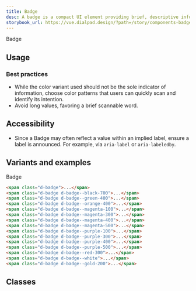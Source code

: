 ```yaml
---
title: Badge
desc: A badge is a compact UI element providing brief, descriptive information about an element and its surrounding context. It is terse, ideally one word.
storybook_url: https://vue.dialpad.design/?path=/story/components-badge--default
---
```

<code-well-header>
  <div>
    <span class="d-badge d-mr8 d-mb8 d-badge--black-700">Badge</span>
  </div>
</code-well-header>

## Usage

<dialtone-usage>
<template #do>

- To flag and draw awareness to a specific element or feature of focus. For example, something is unique about that separates it from other like content.
- As a notification system with minimal footprint.
</template>
<template #dont>

- To indicate that interaction by the user is required.
</template>
</dialtone-usage>

### Best practices

- While the color variant used should not be the sole indicator of information, choose color patterns that users can quickly scan and identify its intention.
- Avoid long values, favoring a brief scannable word.

## Accessibility

- Since a Badge may often reflect a value within an implied label, ensure a label is announced. For example, via `aria-label` or `aria-labeledby`.

## Variants and examples

<code-well-header>
  <div>
    <span v-for="i in classes" class="d-badge d-mr8 d-mb8" :class="i.class">Badge</span>
  </div>
</code-well-header>

```html
<span class="d-badge">...</span>
<span class="d-badge d-badge--black-700">...</span>
<span class="d-badge d-badge--green-400">...</span>
<span class="d-badge d-badge--orange-400">...</span>
<span class="d-badge d-badge--magenta-100">...</span>
<span class="d-badge d-badge--magenta-300">...</span>
<span class="d-badge d-badge--magenta-400">...</span>
<span class="d-badge d-badge--magenta-500">...</span>
<span class="d-badge d-badge--purple-100">...</span>
<span class="d-badge d-badge--purple-300">...</span>
<span class="d-badge d-badge--purple-400">...</span>
<span class="d-badge d-badge--purple-500">...</span>
<span class="d-badge d-badge--red-300">...</span>
<span class="d-badge d-badge--white">...</span>
<span class="d-badge d-badge--gold-200">...</span>
```

## Classes

<component-class-table component-name="badge"></component-class-table>

<script setup>
  import { classes } from '@data/badge.json';
  import DialtoneUsage from '@baseComponents/DialtoneUsage.vue';
</script>
